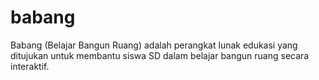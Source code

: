 # babang
Babang (Belajar Bangun Ruang) adalah perangkat lunak edukasi yang ditujukan untuk membantu siswa SD dalam belajar bangun ruang secara interaktif.
